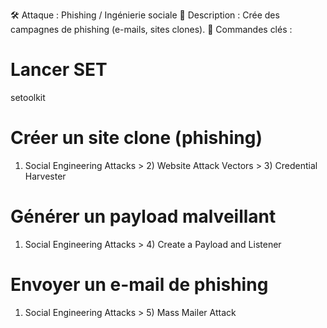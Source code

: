 🛠 Attaque : Phishing / Ingénierie sociale
📌 Description : Crée des campagnes de phishing (e-mails, sites clones).
🔑 Commandes clés :
# Lancer SET
setoolkit

# Créer un site clone (phishing)
1) Social Engineering Attacks > 2) Website Attack Vectors > 3) Credential Harvester

# Générer un payload malveillant
1) Social Engineering Attacks > 4) Create a Payload and Listener

# Envoyer un e-mail de phishing
1) Social Engineering Attacks > 5) Mass Mailer Attack

